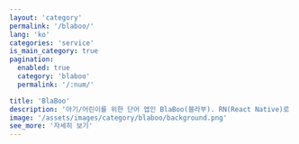 ```yaml
---
layout: 'category'
permalink: '/blaboo/'
lang: 'ko'
categories: 'service'
is_main_category: true
pagination:
  enabled: true
  category: 'blaboo'
  permalink: '/:num/'

title: 'BlaBoo'
description: '아기/어린이를 위한 단어 앱인 BlaBoo(블라부). RN(React Native)로 앱을 개발하면서 있었던 일을 정리하였습니다.'
image: '/assets/images/category/blaboo/background.png'
see_more: '자세히 보기'
---
```

